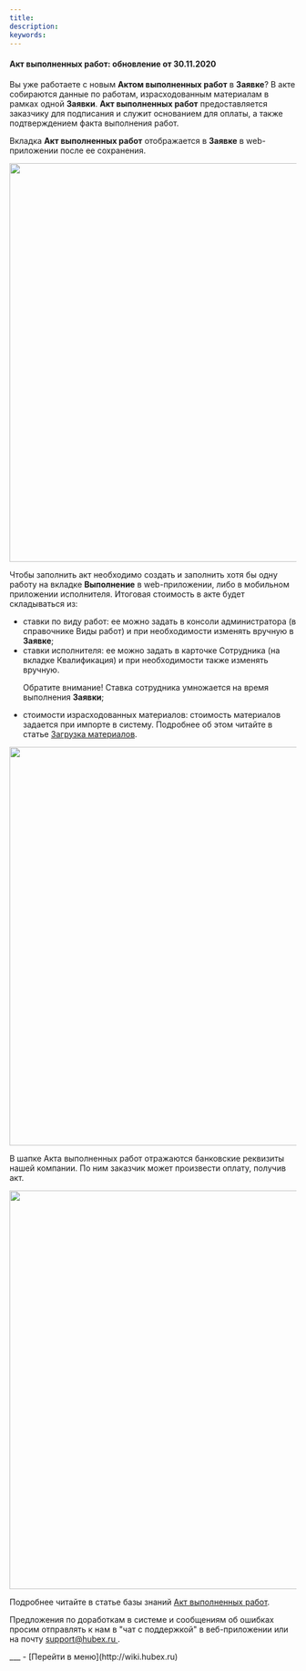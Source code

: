 ```yaml
---
title: 
description: 
keywords: 
---
```


#### Акт выполненных работ: обновление от 30.11.2020
<html>
<meta charset="utf-8">

</html>
<body>
<p>Вы уже работаете с новым <strong>Актом выполненных работ</strong> в <strong>Заявке</strong>? В акте собираются данные по работам, израсходованным материалам в рамках одной <strong>Заявки</strong>. <strong>Акт выполненных работ</strong> предоставляется заказчику для подписания и служит основанием для оплаты, а также подтверждением факта выполнения работ.</p>

<p>Вкладка <strong>Акт выполненных работ</strong> отображается в <strong>Заявке</strong> в web-приложении после ее сохранения.&nbsp;</p>
<p><span style="font-weight: @ArticleID00;"><img style="display: block; margin-left: auto; margin-right: auto;" src="https://content.screencast.com/users/echinaek.val/folders/Capture/media/5470c52d-e872-4ba4-a2cc-50d6f3686564/LWR_Recording.png" alt="" width="700" height="auto" /></span></p>
<p>Чтобы заполнить акт необходимо создать и заполнить хотя бы одну работу на вкладке <strong>Выполнение</strong> в web-приложении, либо в мобильном приложении исполнителя. Итоговая стоимость в акте будет складываться из:</p>
<ul>
<li>ставки по виду работ: ее можно задать в консоли администратора (в справочнике Виды работ) и при необходимости изменять вручную в <strong>Заявке</strong>;</li>
<li>ставки исполнителя: ее можно задать в карточке Сотрудника (на вкладке Квалификация) и при необходимости также изменять вручную. 
<p>Обратите внимание! Ставка сотрудника умножается на время выполнения <strong>Заявки</strong>;</p></li>
<li>стоимости израсходованных материалов: стоимость материалов задается при импорте в систему. Подробнее об этом читайте в статье <a href="https://wiki.hubex.ru/docs/FAQ/RU/user/Materials.html"> Загрузка материалов</a>.</li>
</ul>
<p><span style="font-weight: @ArticleID00;"><img style="display: block; margin-left: auto; margin-right: auto;" src="https://content.screencast.com/users/echinaek.val/folders/Capture/media/811f3426-c5ac-417f-93d8-f8562c892447/LWR_Recording.png" alt="" width="700" height="auto" /></span></p>
<p>В шапке Акта выполненных работ отражаются банковские реквизиты нашей компании. По ним заказчик может произвести оплату, получив акт.</p>
<p><span style="font-weight: @ArticleID00;"><img style="display: block; margin-left: auto; margin-right: auto;" src="https://content.screencast.com/users/echinaek.val/folders/Capture/media/bf4c1b32-3f21-42a0-9105-0bca82c75c49/LWR_Recording.png" alt="" width="700" height="auto" /></span></p>

<p>Подробнее читайте в статье базы знаний <a href="https://wiki.hubex.ru/docs/FAQ/RU/user/ActOFAcceptance.html">Акт выполненных работ</a>.</p>

<p>Предложения по доработкам в системе и сообщениям об ошибках просим отправлять к нам в "чат с поддержкой" в веб-приложении или на почту <a href="mailto:support@hubex.ru" target="_blank" rel="noopener"> support@hubex.ru </a>.</p>

</body>
___
- [Перейти в меню](http://wiki.hubex.ru)
